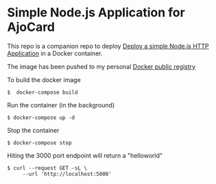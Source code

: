 # Simple Node.js Application for AjoCard

This repo is a companion repo to deploy [Deploy a simple Node.js HTTP Application](https://github.com/ayobuba/AjoCardGo) in a Docker container.

The image has been pushed to my personal [Docker public registry](https://hub.docker.com/repository/docker/ayobuba/ajocard-sample-app)



To build the docker image
```shell
$  docker-compose build
```

Run the container (in the background)
```shell
$ docker-compose up -d
```

Stop the container
```shell
$ docker-compose stop
```

Hiting the 3000 port endpoint will return a "helloworld"
```shell
$ curl --request GET -sL \
     --url 'http://localhost:5000'
   
```


